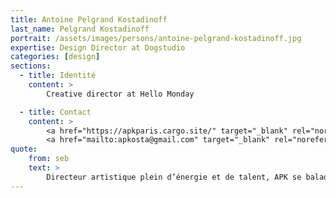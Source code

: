```yaml
---
title: Antoine Pelgrand Kostadinoff
last_name: Pelgrand Kostadinoff
portrait: /assets/images/persons/antoine-pelgrand-kostadinoff.jpg
expertise: Design Director at Dogstudio
categories: [design]
sections:
  - title: Identité
    content: >
        Creative director at Hello Monday

  - title: Contact
    content: >
        <a href="https://apkparis.cargo.site/" target="_blank" rel="noreferrer">Site</a> –
        <a href="mailto:apkosta@gmail.com" target="_blank" rel="noreferrer">Mail</a>
quote:
    from: seb
    text: >
        Directeur artistique plein d’énergie et de talent, APK se balade maintenant dans différentes agences européennes. 
---
```

